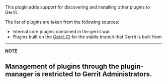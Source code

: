 This plugin adds support for discovering and installing other plugins
to Gerrit.

The list of plugins are taken from the following sources:

- Internal core plugins contained in the gerrit.war
- Plugins built on the [Gerrit CI][1] for the stable branch that Gerrit is built from

---
**NOTE**

Management of plugins through the plugin-manager is restricted to Gerrit Administrators.
---

[1]: https://gerrit-ci.gerritforge.com
